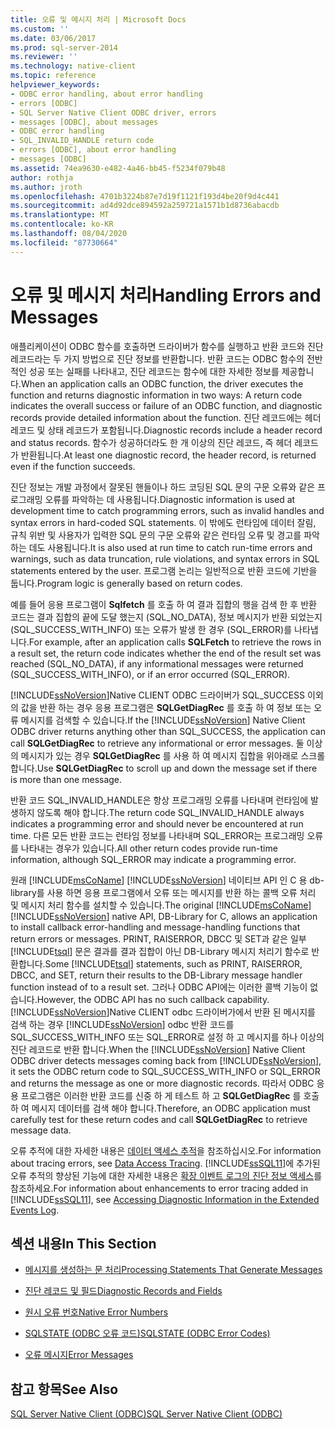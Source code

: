 ```yaml
---
title: 오류 및 메시지 처리 | Microsoft Docs
ms.custom: ''
ms.date: 03/06/2017
ms.prod: sql-server-2014
ms.reviewer: ''
ms.technology: native-client
ms.topic: reference
helpviewer_keywords:
- ODBC error handling, about error handling
- errors [ODBC]
- SQL Server Native Client ODBC driver, errors
- messages [ODBC], about messages
- ODBC error handling
- SQL_INVALID_HANDLE return code
- errors [ODBC], about error handling
- messages [ODBC]
ms.assetid: 74ea9630-e482-4a46-bb45-f5234f079b48
author: rothja
ms.author: jroth
ms.openlocfilehash: 4701b3224b87e7d19f1121f193d4be20f9d4c441
ms.sourcegitcommit: ad4d92dce894592a259721a1571b1d8736abacdb
ms.translationtype: MT
ms.contentlocale: ko-KR
ms.lasthandoff: 08/04/2020
ms.locfileid: "87730664"
---
```

# <a name="handling-errors-and-messages"></a><span data-ttu-id="15d1d-102">오류 및 메시지 처리</span><span class="sxs-lookup"><span data-stu-id="15d1d-102">Handling Errors and Messages</span></span>
  <span data-ttu-id="15d1d-103">애플리케이션이 ODBC 함수를 호출하면 드라이버가 함수를 실행하고 반환 코드와 진단 레코드라는 두 가지 방법으로 진단 정보를 반환합니다. 반환 코드는 ODBC 함수의 전반적인 성공 또는 실패를 나타내고, 진단 레코드는 함수에 대한 자세한 정보를 제공합니다.</span><span class="sxs-lookup"><span data-stu-id="15d1d-103">When an application calls an ODBC function, the driver executes the function and returns diagnostic information in two ways: A return code indicates the overall success or failure of an ODBC function, and diagnostic records provide detailed information about the function.</span></span> <span data-ttu-id="15d1d-104">진단 레코드에는 헤더 레코드 및 상태 레코드가 포함됩니다.</span><span class="sxs-lookup"><span data-stu-id="15d1d-104">Diagnostic records include a header record and status records.</span></span> <span data-ttu-id="15d1d-105">함수가 성공하더라도 한 개 이상의 진단 레코드, 즉 헤더 레코드가 반환됩니다.</span><span class="sxs-lookup"><span data-stu-id="15d1d-105">At least one diagnostic record, the header record, is returned even if the function succeeds.</span></span>  
  
 <span data-ttu-id="15d1d-106">진단 정보는 개발 과정에서 잘못된 핸들이나 하드 코딩된 SQL 문의 구문 오류와 같은 프로그래밍 오류를 파악하는 데 사용됩니다.</span><span class="sxs-lookup"><span data-stu-id="15d1d-106">Diagnostic information is used at development time to catch programming errors, such as invalid handles and syntax errors in hard-coded SQL statements.</span></span> <span data-ttu-id="15d1d-107">이 밖에도 런타임에 데이터 잘림, 규칙 위반 및 사용자가 입력한 SQL 문의 구문 오류와 같은 런타임 오류 및 경고를 파악하는 데도 사용됩니다.</span><span class="sxs-lookup"><span data-stu-id="15d1d-107">It is also used at run time to catch run-time errors and warnings, such as data truncation, rule violations, and syntax errors in SQL statements entered by the user.</span></span> <span data-ttu-id="15d1d-108">프로그램 논리는 일반적으로 반환 코드에 기반을 둡니다.</span><span class="sxs-lookup"><span data-stu-id="15d1d-108">Program logic is generally based on return codes.</span></span>  
  
 <span data-ttu-id="15d1d-109">예를 들어 응용 프로그램이 **Sqlfetch** 를 호출 하 여 결과 집합의 행을 검색 한 후 반환 코드는 결과 집합의 끝에 도달 했는지 (SQL_NO_DATA), 정보 메시지가 반환 되었는지 (SQL_SUCCESS_WITH_INFO) 또는 오류가 발생 한 경우 (SQL_ERROR)를 나타냅니다.</span><span class="sxs-lookup"><span data-stu-id="15d1d-109">For example, after an application calls **SQLFetch** to retrieve the rows in a result set, the return code indicates whether the end of the result set was reached (SQL_NO_DATA), if any informational messages were returned (SQL_SUCCESS_WITH_INFO), or if an error occurred (SQL_ERROR).</span></span>  
  
 <span data-ttu-id="15d1d-110">[!INCLUDE[ssNoVersion](../../includes/ssnoversion-md.md)]Native CLIENT ODBC 드라이버가 SQL_SUCCESS 이외의 값을 반환 하는 경우 응용 프로그램은 **SQLGetDiagRec** 를 호출 하 여 정보 또는 오류 메시지를 검색할 수 있습니다.</span><span class="sxs-lookup"><span data-stu-id="15d1d-110">If the [!INCLUDE[ssNoVersion](../../includes/ssnoversion-md.md)] Native Client ODBC driver returns anything other than SQL_SUCCESS, the application can call **SQLGetDiagRec** to retrieve any informational or error messages.</span></span> <span data-ttu-id="15d1d-111">둘 이상의 메시지가 있는 경우 **SQLGetDiagRec** 를 사용 하 여 메시지 집합을 위아래로 스크롤합니다.</span><span class="sxs-lookup"><span data-stu-id="15d1d-111">Use **SQLGetDiagRec** to scroll up and down the message set if there is more than one message.</span></span>  
  
 <span data-ttu-id="15d1d-112">반환 코드 SQL_INVALID_HANDLE은 항상 프로그래밍 오류를 나타내며 런타임에 발생하지 않도록 해야 합니다.</span><span class="sxs-lookup"><span data-stu-id="15d1d-112">The return code SQL_INVALID_HANDLE always indicates a programming error and should never be encountered at run time.</span></span> <span data-ttu-id="15d1d-113">다른 모든 반환 코드는 런타임 정보를 나타내며 SQL_ERROR는 프로그래밍 오류를 나타내는 경우가 있습니다.</span><span class="sxs-lookup"><span data-stu-id="15d1d-113">All other return codes provide run-time information, although SQL_ERROR may indicate a programming error.</span></span>  
  
 <span data-ttu-id="15d1d-114">원래 [!INCLUDE[msCoName](../../includes/msconame-md.md)] [!INCLUDE[ssNoVersion](../../includes/ssnoversion-md.md)] 네이티브 API 인 C 용 db-library를 사용 하면 응용 프로그램에서 오류 또는 메시지를 반환 하는 콜백 오류 처리 및 메시지 처리 함수를 설치할 수 있습니다.</span><span class="sxs-lookup"><span data-stu-id="15d1d-114">The original [!INCLUDE[msCoName](../../includes/msconame-md.md)] [!INCLUDE[ssNoVersion](../../includes/ssnoversion-md.md)] native API, DB-Library for C, allows an application to install callback error-handling and message-handling functions that return errors or messages.</span></span> <span data-ttu-id="15d1d-115">PRINT, RAISERROR, DBCC 및 SET과 같은 일부 [!INCLUDE[tsql](../../includes/tsql-md.md)] 문은 결과를 결과 집합이 아닌 DB-Library 메시지 처리기 함수로 반환합니다.</span><span class="sxs-lookup"><span data-stu-id="15d1d-115">Some [!INCLUDE[tsql](../../includes/tsql-md.md)] statements, such as PRINT, RAISERROR, DBCC, and SET, return their results to the DB-Library message handler function instead of to a result set.</span></span> <span data-ttu-id="15d1d-116">그러나 ODBC API에는 이러한 콜백 기능이 없습니다.</span><span class="sxs-lookup"><span data-stu-id="15d1d-116">However, the ODBC API has no such callback capability.</span></span> <span data-ttu-id="15d1d-117">[!INCLUDE[ssNoVersion](../../includes/ssnoversion-md.md)]Native CLIENT odbc 드라이버가에서 반환 된 메시지를 검색 하는 경우 [!INCLUDE[ssNoVersion](../../includes/ssnoversion-md.md)] odbc 반환 코드를 SQL_SUCCESS_WITH_INFO 또는 SQL_ERROR로 설정 하 고 메시지를 하나 이상의 진단 레코드로 반환 합니다.</span><span class="sxs-lookup"><span data-stu-id="15d1d-117">When the [!INCLUDE[ssNoVersion](../../includes/ssnoversion-md.md)] Native Client ODBC driver detects messages coming back from [!INCLUDE[ssNoVersion](../../includes/ssnoversion-md.md)], it sets the ODBC return code to SQL_SUCCESS_WITH_INFO or SQL_ERROR and returns the message as one or more diagnostic records.</span></span> <span data-ttu-id="15d1d-118">따라서 ODBC 응용 프로그램은 이러한 반환 코드를 신중 하 게 테스트 하 고 **SQLGetDiagRec** 를 호출 하 여 메시지 데이터를 검색 해야 합니다.</span><span class="sxs-lookup"><span data-stu-id="15d1d-118">Therefore, an ODBC application must carefully test for these return codes and call **SQLGetDiagRec** to retrieve message data.</span></span>  
  
 <span data-ttu-id="15d1d-119">오류 추적에 대한 자세한 내용은 [데이터 액세스 추적](https://go.microsoft.com/fwlink/?LinkId=125805)을 참조하십시오.</span><span class="sxs-lookup"><span data-stu-id="15d1d-119">For information about tracing errors, see [Data Access Tracing](https://go.microsoft.com/fwlink/?LinkId=125805).</span></span> <span data-ttu-id="15d1d-120">[!INCLUDE[ssSQL11](../../includes/sssql11-md.md)]에 추가된 오류 추적의 향상된 기능에 대한 자세한 내용은 [확장 이벤트 로그의 진단 정보 액세스](../native-client/features/accessing-diagnostic-information-in-the-extended-events-log.md)를 참조하세요.</span><span class="sxs-lookup"><span data-stu-id="15d1d-120">For information about enhancements to error tracing added in [!INCLUDE[ssSQL11](../../includes/sssql11-md.md)], see [Accessing Diagnostic Information in the Extended Events Log](../native-client/features/accessing-diagnostic-information-in-the-extended-events-log.md).</span></span>  
  
## <a name="in-this-section"></a><span data-ttu-id="15d1d-121">섹션 내용</span><span class="sxs-lookup"><span data-stu-id="15d1d-121">In This Section</span></span>  
  
-   [<span data-ttu-id="15d1d-122">메시지를 생성하는 문 처리</span><span class="sxs-lookup"><span data-stu-id="15d1d-122">Processing Statements That Generate Messages</span></span>](processing-statements-that-generate-messages.md)  
  
-   [<span data-ttu-id="15d1d-123">진단 레코드 및 필드</span><span class="sxs-lookup"><span data-stu-id="15d1d-123">Diagnostic Records and Fields</span></span>](diagnostic-records-and-fields.md)  
  
-   [<span data-ttu-id="15d1d-124">원시 오류 번호</span><span class="sxs-lookup"><span data-stu-id="15d1d-124">Native Error Numbers</span></span>](native-error-numbers.md)  
  
-   [<span data-ttu-id="15d1d-125">SQLSTATE &#40;ODBC 오류 코드&#41;</span><span class="sxs-lookup"><span data-stu-id="15d1d-125">SQLSTATE &#40;ODBC Error Codes&#41;</span></span>](sqlstate-odbc-error-codes.md)  
  
-   [<span data-ttu-id="15d1d-126">오류 메시지</span><span class="sxs-lookup"><span data-stu-id="15d1d-126">Error Messages</span></span>](error-messages.md)  
  
## <a name="see-also"></a><span data-ttu-id="15d1d-127">참고 항목</span><span class="sxs-lookup"><span data-stu-id="15d1d-127">See Also</span></span>  
 [<span data-ttu-id="15d1d-128">SQL Server Native Client &#40;ODBC&#41;</span><span class="sxs-lookup"><span data-stu-id="15d1d-128">SQL Server Native Client &#40;ODBC&#41;</span></span>](../native-client/odbc/sql-server-native-client-odbc.md)  
  
  
